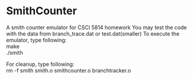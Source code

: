# SmithCounter
A smith counter emulator for CSCI 5814 homework
You may test the code with the data from branch_trace.dat or test.dat(smaller)
To execute the emulator, type following:\
make\
./smith

For cleanup, type following:\
rm -f smith smith.o smithcounter.o branchtracker.o
